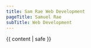 ```yaml
---
title: Sam Rae Web Development
pageTitle: Samuel Rae
subTitle: Web Development
---
```


<!DOCTYPE html>
<html lang="en">

<head>
  <meta charset="utf-8">
  <title>{{title}}</title>
  <link rel="preconnect" href="https://fonts.googleapis.com">
  <link rel="preconnect" href="https://fonts.gstatic.com" crossorigin>  
  <link href='https://fonts.googleapis.com/css?family=Oswald' rel='stylesheet' type='text/css'>
    <link href='https://fonts.googleapis.com/css?family=Quattrocento' rel='stylesheet' type='text/css'>
  <link rel="stylesheet" href="./assets/styles.css">
</head>

<body>
  {{ content | safe }}
</body>

</html>